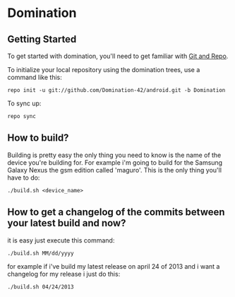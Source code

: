 Domination
==========

Getting Started
---------------

To get started with domination, you'll need to get
familiar with [Git and Repo](http://source.android.com/source/using-repo.html).

To initialize your local repository using the domination trees, use a command like this:

    repo init -u git://github.com/Domination-42/android.git -b Domination

To sync up:

    repo sync


How to build?
-------------

Building is pretty easy the only thing you need to know is the name of the device you're building for.
For example i'm going to build for the Samsung Galaxy Nexus the gsm edition called 'maguro'.
This is the only thing you'll have to do:

    ./build.sh <device_name>


How to get a changelog of the commits between your latest build and now?
------------------------------------------------------------------------

it is easy just execute this command:

    ./build.sh MM/dd/yyyy

for example if i've build my latest release on april 24 of 2013 and i want a changelog for my release i just do this:

    ./build.sh 04/24/2013


